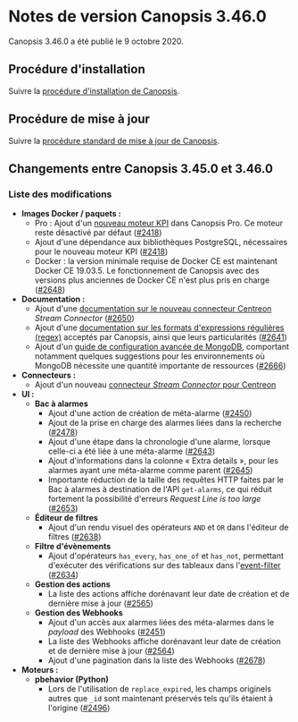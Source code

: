 # Notes de version Canopsis 3.46.0

Canopsis 3.46.0 a été publié le 9 octobre 2020.

## Procédure d'installation

Suivre la [procédure d'installation de Canopsis](../guide-administration/installation/index.md).

## Procédure de mise à jour

Suivre la [procédure standard de mise à jour de Canopsis](../guide-administration/mise-a-jour/index.md).

## Changements entre Canopsis 3.45.0 et 3.46.0

### Liste des modifications

*  **Images Docker / paquets :**
    *  Pro : Ajout d'un [nouveau moteur KPI](../guide-administration/moteurs/moteur-kpi.md) dans Canopsis Pro. Ce moteur reste désactivé par défaut ([#2418](https://git.canopsis.net/canopsis/canopsis/-/issues/2418))
    *  Ajout d'une dépendance aux bibliothèques PostgreSQL, nécessaires pour le nouveau moteur KPI ([#2418](https://git.canopsis.net/canopsis/canopsis/-/issues/2418))
    *  Docker : la version minimale requise de Docker CE est maintenant Docker CE 19.03.5. Le fonctionnement de Canopsis avec des versions plus anciennes de Docker CE n'est plus pris en charge ([#2648](https://git.canopsis.net/canopsis/canopsis/-/issues/2648))
*  **Documentation :**
    *  Ajout d'une [documentation sur le nouveau connecteur Centreon](../interconnexions/Supervision/Centreon-stream-connector.md) *Stream Connector* ([#2650](https://git.canopsis.net/canopsis/canopsis/-/issues/2650))
    *  Ajout d'une [documentation sur les formats d'expressions régulières (regex)](../guide-utilisation/formats-et-syntaxe/format-regex.md) acceptés par Canopsis, ainsi que leurs particularités ([#2641](https://git.canopsis.net/canopsis/canopsis/-/issues/2641))
    *  Ajout d'un [guide de configuration avancée de MongoDB](../guide-administration/administration-avancee/configuration-services/base-de-donnees-mongodb.md), comportant notamment quelques suggestions pour les environnements où MongoDB nécessite une quantité importante de ressources ([#2666](https://git.canopsis.net/canopsis/canopsis/-/issues/2666))
*  **Connecteurs :**
    *  Ajout d'un nouveau [connecteur *Stream Connector* pour Centreon](../guide-administration/administration-avancee/configuration-services/base-de-donnees-mongodb.md)
*  **UI :**
    *  **Bac à alarmes**
        *  Ajout d'une action de création de méta-alarme ([#2450](https://git.canopsis.net/canopsis/canopsis/-/issues/2450))
        *  Ajout de la prise en charge des alarmes liées dans la recherche ([#2478](https://git.canopsis.net/canopsis/canopsis/-/issues/2478))
        *  Ajout d'une étape dans la chronologie d'une alarme, lorsque celle-ci a été liée à une méta-alarme ([#2643](https://git.canopsis.net/canopsis/canopsis/-/issues/2643))
        *  Ajout d'informations dans la colonne « Extra details », pour les alarmes ayant une méta-alarme comme parent ([#2645](https://git.canopsis.net/canopsis/canopsis/-/issues/2645))
        *  Importante réduction de la taille des requêtes HTTP faites par le Bac à alarmes à destination de l'API `get-alarms`, ce qui réduit fortement la possibilité d'erreurs *Request Line is too large* ([#2653](https://git.canopsis.net/canopsis/canopsis/-/issues/2653))
    *  **Éditeur de filtres**
        *  Ajout d'un rendu visuel des opérateurs `AND` et `OR` dans l'éditeur de filtres ([#2638](https://git.canopsis.net/canopsis/canopsis/-/issues/2638))
    *  **Filtre d'évènements**
        *  Ajout d'opérateurs `has_every`, `has_one_of` et `has_not`, permettant d'exécuter des vérifications sur des tableaux dans l'[event-filter](../guide-administration/moteurs/moteur-che-event_filter.md#patterns-avances) ([#2634](https://git.canopsis.net/canopsis/canopsis/-/issues/2634))
    *  **Gestion des actions**
        *  La liste des actions affiche dorénavant leur date de création et de dernière mise à jour ([#2565](https://git.canopsis.net/canopsis/canopsis/-/issues/2565))
    *  **Gestion des Webhooks**
        *  Ajout d'un accès aux alarmes liées des méta-alarmes dans le *payload* des Webhooks ([#2451](https://git.canopsis.net/canopsis/canopsis/-/issues/2451))
        *  La liste des Webhooks affiche dorénavant leur date de création et de dernière mise à jour ([#2564](https://git.canopsis.net/canopsis/canopsis/-/issues/2564))
        *  Ajout d'une pagination dans la liste des Webhooks ([#2678](https://git.canopsis.net/canopsis/canopsis/-/issues/2678))
*  **Moteurs :**
    *  **pbehavior (Python)**
        *  Lors de l'utilisation de `replace_expired`, les champs originels autres que `_id` sont maintenant préservés tels qu'ils étaient à l'origine ([#2496](https://git.canopsis.net/canopsis/canopsis/-/issues/2496#note_81534))
